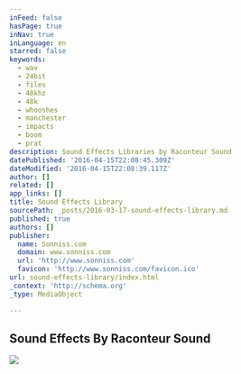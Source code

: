 ```yaml
---
inFeed: false
hasPage: true
inNav: true
inLanguage: en
starred: false
keywords:
  - wav
  - 24bit
  - files
  - 48khz
  - 48k
  - whooshes
  - manchester
  - impacts
  - boom
  - prat
description: Sound Effects Libraries by Raconteur Sound
datePublished: '2016-04-15T22:08:45.309Z'
dateModified: '2016-04-15T22:08:39.117Z'
author: []
related: []
app_links: []
title: Sound Effects Library
sourcePath: _posts/2016-03-17-sound-effects-library.md
published: true
authors: []
publisher:
  name: Sonniss.com
  domain: www.sonniss.com
  url: 'http://www.sonniss.com'
  favicon: 'http://www.sonniss.com/favicon.ico'
url: sound-effects-library/index.html
_context: 'http://schema.org'
_type: MediaObject

---
```

<article style=""><h1>Sound Effects By Raconteur Sound</h1><img src="https://s3-us-west-2.amazonaws.com/the-grid-img/p/d30854e4edf7f0fdb0be2aae5d0c55a74d4834fa.jpg" /></article>